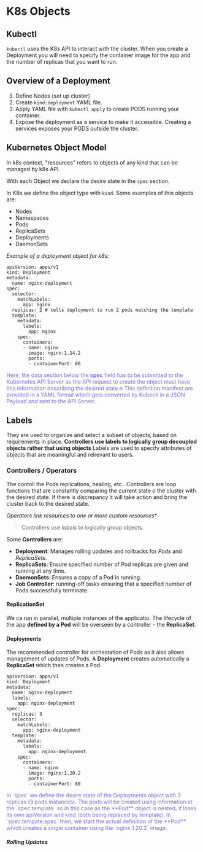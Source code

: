 # K8s Objects
## Kubectl
`kubectl` uses the K8s API to interact with the cluster.
When you create a Deployment you will need to specify the container image for the app and the number of replicas that you want to run.

## Overview of a Deployment
1. Define Nodes (set up cluster)
2. Create `kind:deployment` YAML file.
3. Apply YAML file with `kubectl apply` to create PODS running your container.
4. Expose the deployment as a service to make it accessible. Creating a services exposes your PODS outside the cluster.

## Kubernetes Object Model
In k8s context, "resources" refers to objects of any kind that can be managed by k8s API.

With each Object we declare the desire state in the `spec` section.

In K8s we define the object type with `kind`. Some examples of this objects are:
- Nodes
- Namespaces
- Pods
- ReplicaSets
- Deployments
- DaemonSets

*Example of a deployment object for k8s:*
```
apiVersion: apps/v1
kind: Deployment
metadata:
  name: nginx-deployment
spec:
  selector:
    matchLabels:
      app: nginx
  replicas: 2 # tells deployment to run 2 pods matching the template
  template:
    metadata:
      labels:
        app: nginx
    spec:
      containers:
      - name: nginx
        image: nginx:1.14.2
        ports:
        - containerPort: 80
```


<span style="color:mediumslateblue;">Here, the data section below the **spec** field has to be submitted to the Kubernetes API Server as the API request to create the object must have this information describing the desired state.n
This definition manifest are provided in a YAML format which gets converted by Kubectl in a JSON Payload and sent to the API Server.
</span>


## Labels
They are used to organize and select a subset of objects, based on requirements in place.
**Controllers use labels to logically group decoupled objects rather that using objects**
Labels are used to specify attributes of objects that are meaningful and relrevant to users.


### Controllers / Operators
The contoll the Pods replications, healing, etc..
Controllers are loop functions that are constantly comparing the current state o the cluster with the desired state. If there is discrepancy it will take action and bring the cluster back to the desired state.

*Operators link resources to one or more custom resources**

> Controllers use *labels* to logically group objects.

Some **Controllers** are:
- **Deployment**: Manages rolling updates and rollbacks for *Pods* and *ReplicaSets*.
- **ReplicaSets**: Ensure specified number of Pod replicas are given and running at any time.
- **DaemonSets**: Ensures a copy of a Pod is running.
- **Job Controller**: running-off tasks ensuring that a specified number of Pods successfully terminate.

#### ReplicationSet
We ca run in parallel, multiple instances of the applicatio. The lifecycle of the app **defined by a Pod**
 will be overseen by a controller - the **ReplicaSet**.

#### Deployments
The recommended controller for orchestation of Pods as it also allows management of updates of Pods.
A **Deployment** creates automatically a **ReplicaSet** which then creates a Pod.

```
apiVersion: apps/v1
kind: Deployment
metadata:
  name: nginx-deployment
  labels:
    app: nginx-deployment
spec:
  replicas: 3
  selector:
    matchLabels:
      app: nginx-deployment
  template:
    metadata:
      labels:
        app: nginx-deployment
    spec:
      containers:
      - name: nginx
        image: nginx:1.20.2
        ports:
        - containerPort: 80

```
<span style="color:mediumslateblue;">
In `spec` we define the desire state of the Deployments object with 3 replicas (3 pods instances).
The pods will be created using information at the `spec.template` so in this case as the **Pod** object is nested, it loses its own apiVersion and kind (both being replaced by template).
In `spec.tempate.spec` then, we start the actual definition of the **Pod** which creates a single container using the `nginx:1.20.2` image.
</span>

##### Rolling Updates